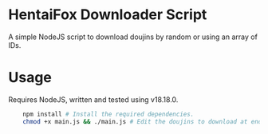 # HentaiFox Downloader Script

A simple NodeJS script to download doujins by random or using an array of IDs.


# Usage

Requires NodeJS, written and tested using v18.18.0.

```bash
    npm install # Install the required dependencies.
    chmod +x main.js && ./main.js # Edit the doujins to download at end of main.js.
```
